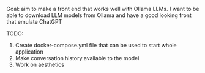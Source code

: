 Goal: aim to make a front end that works well with Ollama LLMs. I want to be able to download LLM models from Ollama and have a good looking front that emulate ChatGPT


TODO:
1. Create docker-compose.yml file that can be used to start whole application
2. Make conversation history available to the model
3. Work on aesthetics 